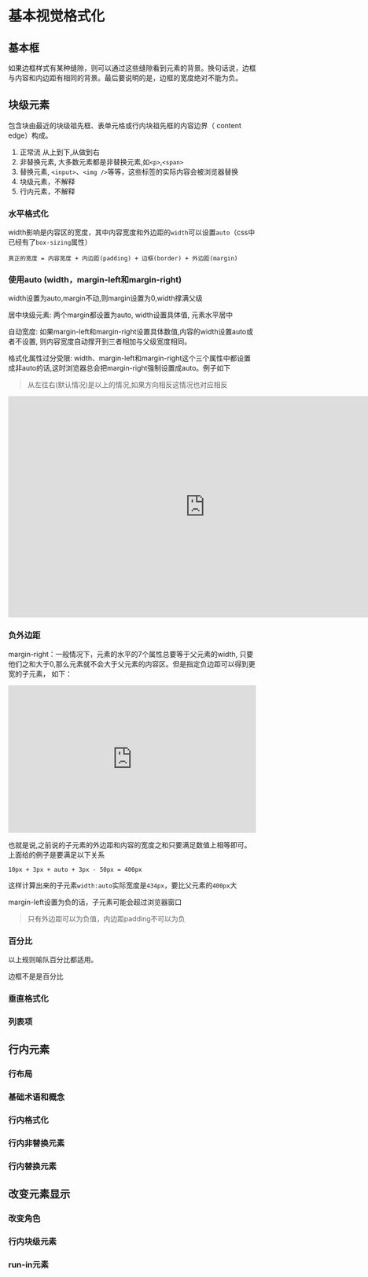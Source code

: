 # 基本视觉格式化

## 基本框

如果边框样式有某种缝隙，则可以通过这些缝隙看到元素的背景。换句话说，边框与内容和内边距有相同的背景。最后要说明的是，边框的宽度绝对不能为负。


## 块级元素

包含块由最近的块级祖先框、表单元格或行内块祖先框的内容边界（ content edge）构成。

1. 正常流 从上到下,从做到右
2. 非替换元素, 大多数元素都是非替换元素,如`<p>`,`<span>`
3. 替换元素, `<input>`、`<img />`等等，这些标签的实际内容会被浏览器替换
4. 块级元素，不解释
5. 行内元素，不解释


### 水平格式化

width影响是内容区的宽度，其中内容宽度和外边距的`width`可以设置`auto`（css中已经有了`box-sizing`属性）

```
真正的宽度 = 内容宽度 + 内边距(padding) + 边框(border) + 外边距(margin)
```

### 使用auto (width，margin-left和margin-right)

width设置为auto,margin不动,则margin设置为0,width撑满父级

居中块级元素: 两个margin都设置为auto, width设置具体值, 元素水平居中

自动宽度: 如果margin-left和margin-right设置具体数值,内容的width设置auto或者不设置, 则内容宽度自动撑开到三者相加与父级宽度相同。

格式化属性过分受限: width、margin-left和margin-right这个三个属性中都设置成非auto的话,这时浏览器总会把margin-right强制设置成auto。例子如下
> 从左往右(默认情况)是以上的情况,如果方向相反这情况也对应相反


<iframe
    height=450
    width=800
    src="http://jsrun.net/dG2Kp/embedded/all/light"
    frameborder=0
    allowfullscreen="allowfullscreen">
</iframe>


### 负外边距

margin-right：一般情况下，元素的水平的7个属性总要等于父元素的width, 只要他们之和大于0,那么元素就不会大于父元素的内容区。但是指定负边距可以得到更宽的子元素， 如下：

<iframe
    width="100%"
    height="300"
    src="https://jsrun.net/mG2Kp/embedded/all/light"
    allowfullscreen="allowfullscreen"
    frameborder="0">
</iframe>

也就是说,之前说的子元素的外边距和内容的宽度之和只要满足数值上相等即可。上面给的例子是要满足以下关系

```
10px + 3px + auto + 3px - 50px = 400px
```

这样计算出来的子元素`width:auto`实际宽度是`434px`，要比父元素的`400px`大

margin-left设置为负的话，子元素可能会超过浏览器窗口

> 只有外边距可以为负值，内边距padding不可以为负

### 百分比

以上规则喻队百分比都适用。

边框不是是百分比

### 垂直格式化
### 列表项

## 行内元素
### 行布局
### 基础术语和概念
### 行内格式化
### 行内非替换元素
### 行内替换元素

## 改变元素显示

### 改变角色
### 行内块级元素
### run-in元素